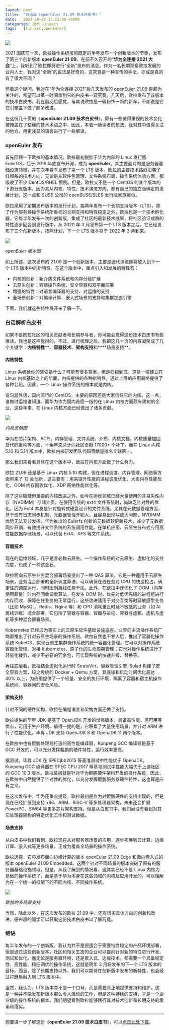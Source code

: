 ```yaml
---
layout: post
title:	"白话版《openEuler 21.09 技术白皮书》"
date:	2021-10-26 17:52:00 +0800 
categories:	技术 linuxcn 
tags:	[linuxcn,openEuler]
---
```



![](/Asserts/Images//attachment/album/202110/09/163504iri7gw576c7a9vg0.jpg)


2021 国庆前一天，欧拉操作系统按照既定的半年发布一个创新版本的节奏，发布了第三个创新版本 **openEuler 21.09**。在前不久召开的“**华为全连接** **2021 大会**”上，我听到了欧拉即将进行“全新”发布的消息。作为一名长期观察欧拉发展的业内人士，我对这“全新”的说法是好奇的，这究竟是一种宣传的手法，亦或是真的有了很大不同？


怀着这个疑问，我对在“华为全连接 2021”后几天发布的 [openEuler 21.09](https://www.openeuler.org/) 是颇为关注的，希望可以第一时间拿到它的白皮书一窥究竟。几天后，欧拉发布了该版本的技术白皮书。我在翻阅后感觉，与其说欧拉是一辆粉饰一新的新车，不如说是它在引擎盖下做了颇多改进。


在这份几十页的《**openEuler 21.09 技术白皮书**》，颇有一些值得重视的技术变化被掩盖在了枯燥的技术术语之中，因此，本着一飨读者的想法，我对其中值得关注的地方，用更浅显的语言进行了一些解读。


### openEuler 发布


首先回顾一下欧拉的基本情况。欧拉最初脱胎于华为内部的 Linux 发行版 EulerOS，后于 2019 年底宣布开源，成为 **openEuler**。其主要面对的是服务器基础设施领域，并在次年春季发布了第一个 LTS 版本。欧拉的主要技术路线沿袭了红帽系的技术方向，无论是从软件包管理、文件系统布局、操作系统体验方面，都吸收了不少 CentOS/RHEL 惯例。但是，欧拉又不是一个 CentOS 的某个版本的下游分支版本，因为其从内核、特性、技术演进方向，都有自己的独立而确定的发展计划，这一点和 SUSE 公司的 openSUSE/SLES 发行版家族类似。


欧拉采用了定期发布版本的发行计划，每两年发布一个长期支持版本（LTS）。除了作为服务器操作系统所重视的长期支持和特性稳定之外，欧拉也是一个技术孵化器，它每半年发布一次的创新版，集成了社区的最新技术成果，将社区验证成熟的特性逐步回合到发行版中。从 2020 年 3 月发布第一个 LTS 版本之后，它已经发布了三个创新版本，按照计划，下一个 LTS 版本将于 2022 年 3 月到来。


![](/Asserts/Images//attachment/album/202110/09/161926ye5bbzd3005tudcc.jpg)


*openEuler 版本图*


如上所述，这次发布的 21.09 是一个创新版本，主要是迭代演进即将放入到下一个 LTS 版本中的新特性。在这个版本中，重点引入和发展的特性有：


* 内核的创新：新介质文件系统和内存分级扩展
* 云原生创新：容器操作系统、安全容器和双平面部署
* 增强的特性：对语言编译器的支持、对运维的支持
* 全场景创新：对编译计算、嵌入式场景的支持和集群加速引擎


下面，我们就这些特性展开来了解一下。


### 白话解析白皮书


如果不是欧拉社区的相关贡献者和长期参与者，你可能会觉得这份技术白皮书有些难读。我也是这样觉得的，不过，进行梳理之后，我把这几十页的内容凝聚成了几个关键字：**内核特性****、****容器技术****、****架构支持****和****场景支持**。


#### 内核特性


Linux 系统给你的感受是什么？可能有很多答案，但是归根到底，这是一幢建立在 Linux 内核基础之上的华厦。内核提供的各种新特性，通过上层的应用最终提供了各种公用。因此，一个 Linux 操作系统的根本就是内核。


说句题外话，国内流行的 CentOS，主要的原因还是大家信任它的内核。这一点，谁做过运维谁知道。而华为作为国内首屈一指的在 Linux 内核方面颇有建树的企业，这些年来，在 Linux 内核方面已经做出了诸多贡献。


![](/Asserts/Images//attachment/album/202110/09/162014mjavhqzixvggjgde.jpg)


*内核贡献图*


华为在芯片架构、ACPI、内存管理、文件系统、介质、内核文档、内核质量加固及代码重构等方面，十余年来总计向社区贡献 17000+ 个补丁。而在 Linux 内核 5.10 和 5.14 版本中，欧拉内核研发团队代码贡献量排名全球第一。


那么我们来看看具体在这个版本中，欧拉在内核方面做了什么努力。


欧拉 21.09 还是基于 Linux 内核 5.10 构建，但在进程调度、内存管理、网络等方面带来了 12 处创新，这主要有：用来提升性能的进程调度优化、大页内存性能优化、OOM 内存回收优化、XDP 网络性能优化等。


除了这些隐蔽但重要的内核改进之外，如今在运维领域已经大量使用的非易失性内存（NVDIMM）存储介质，在使用传统的 ext4 文件系统时，尚缺乏针对性的优化，因为 Ext4 本身是针对旋转式硬盘设计的文件系统。尤其在元数据管理方面，基于现有日志同步机制，元数据管理开销大，且容易出现写放大问题，NVDIMM 优势无法充分发挥。华为推出的 Eulerfs 创新的元数据软更新技术，减少了元数据同步开销，有效提升文件系统的系统调用性能。在单机应用、云原生分布式应用高性能数据存储场景，可以代替 Ext4、XFS 等文件系统。


#### 容器技术


现在的运维领域，几乎是言必称云原生。一个操作系统的对云原生、虚拟化的支持力度，也成了一种试金石。


欧拉面向云原生业务混合部署场景提出了一种 QAS 算法。它是一种适用于云原生场景，业务混合部署的全新调度算法，可以确保在线任务对 CPU 的快速抢占，确定性的调度运行，同时压制离线任务干扰。此外，在欧拉中还优化了 OOM（内存使用超量）时内存回收调度算法，在发生 OOM 时，优先对低优先级的进程组进行内存回收，保障在线业务的正常运行。这些改进适用于对交互类等时延敏感型业务（比如 MySQL、Redis、Nginx 等）和 CPU 消耗重且时延不敏感的业务（如 AI 离线训练）混合部署，它包括了容器与容器、容器与进程、容器与虚机、虚机与虚机等多种混合部署场景。


Kubernetes 已经成为事实上的云原生软件基础设施底座。业界的主流操作系统厂商都推出了针对云原生场景的操作系统。欧拉自然也不甘人后，推出了容器化操作系统 KubeOS，实现云原生集群操作系统的统一容器化管理。它可以对操作系统容器化管理、对接 Kubernetes、原子化的生命周期管理；它也对操作系统进行了轻量化裁剪，减少不必要的冗余包，可实现系统的快速升级、替换等。


再往底层看，欧拉结合虚拟化运行时 StratoVirt、容器管理引擎 iSulad 构建了安全容器方案，较之传统的 Docker + Qemu 方案，其底噪和启动时间优化高达 40% 以上，为应用提供了一个轻量、安全的执行环境，隔离了容器和宿主机操作系统间、容器间的安全风险。


#### 架构支持


针对不同的硬件架构，欧拉在编程语言和架构方面还做了支持。


欧拉提供的毕昇 JDK 是基于 OpenJDK 开发的增强版本，具备高性能、高可用等优点，可用于生产环境。值得一提的是，它积累了大量使用场景，并针对 ARM 进行了性能优化。毕昇 JDK 支持 OpenJDK 8 和 OpenJDK 11 两个版本。


在欧拉中也有鲲鹏处理器打造的高性能编译器，Kunpeng GCC 编译器是基于 GCC 开发的，可以充分发挥鲲鹏的硬件特性，运行效率更高。


据测试，毕昇 JDK 在 SPECjbb2015 等基准测试中性能优于 OpenJDK。Kunpeng GCC 编译器在 SPEC CPU 2017 等基准测试中性能大幅优于上游社区的 GCC 10.3 版本。欧拉最初就是针对华为鲲鹏硬件架构开发的操作系统，因此，在欧拉中自然提供了针对性的优化，以充分发挥鲲鹏服务器硬件特性，这也算是应有之义。


在这次发布中，华为还重点提及，欧拉最初是作为对鲲鹏硬件的支持出现的，但是现在已经扩展到支持 x86、ARM、RISC-V 等多处理器架构，未来还会扩展 PowerPC、SW64 等更多芯片架构支持。但是从白皮书中，我们尚没有看到对其它处理器架构的特定优化工作和测试数据。


#### 场景支持


从白皮书中我们看到，欧拉现在从对服务器场景的应用，逐步拓展到云计算、边缘计算、嵌入式等更多场景，正成为覆盖全场景的操作系统。


欧拉透露，它将发布面向边缘计算的版本 openEuler 21.09 Edge 和面向嵌入式的版本 openEuler 21.09 Embedded。这两个针对不同场景的版本突破了原有的服务器基础设施领域，但是，从我了解到的情况看，这其实已经不是 Linux 内核为基础的操作系统了，而是基于华为本身在这些领域的内核及应用开发的。可以理解为在一个统一的框架下的不同内核、不同操作系统。


![](/Asserts/Images//attachment/album/202110/09/162152afkaijwf7sapt3ff.jpg)


*欧拉的多场景支持*


当然，除此以外，在这次发布的欧拉 21.09 中，还有很多具体方向的创新和改进，感兴趣的同学可以获取这份技术白皮书以了解究竟。


### 结语


每半年发布的一个创新版，我认为并不是很适合于需要特性稳定的产品环境部署，但是通过这些创新版本，社区和相关生态的企业可以提前针对新的特性进行开发、测试和优化。而无论是服务器环境，还是嵌入式、边缘技术，都需要一个具备稳定性、高性能、精细调优的操作系统，这就是明年 3 月将发布的下一个 LTS 版本的目标。而且，除了长期支持以外，我们可以期待在创新版中发布的新特性，也会经过打磨后融入到 LTS 版本中。


当然，我认为，LTS 版本并不是一个口号，而是需要真正地提供支持和维护。这是一种并不像发布新版本那么令人激动的工作，但是这种持续的支持，才是一个企业级的操作系统的根本。我们期望看到欧拉能够践行其对技术创新和长期支持的承诺和落实。




---


想要进一步了解这份《**openEuler 21.09 技术白皮书**》，可以[点击此处下载](https://www.openeuler.org/whitepaper/openEuler-whitepaper-2109.pdf)。

